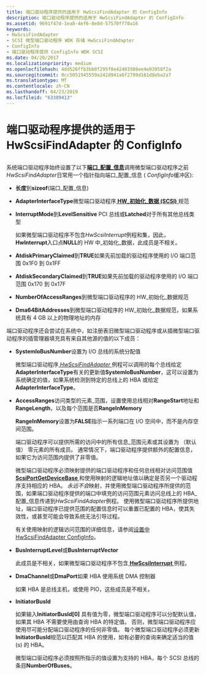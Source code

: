 ```yaml
---
title: 端口驱动程序提供的适用于 HwScsiFindAdapter 的 ConfigInfo
description: 端口驱动程序提供的适用于 HwScsiFindAdapter 的 ConfigInfo
ms.assetid: 9691f47d-1ea8-4ef6-8e0d-57570ff70a16
keywords:
- HwScsiFindAdapter
- SCSI 微型端口驱动程序 WDK 存储 HwScsiFindAdapter
- ConfigInfo
- 端口驱动程序提供 ConfigInfo WDK SCSI
ms.date: 04/20/2017
ms.localizationpriority: medium
ms.openlocfilehash: 4dd526ffb3bb0f295f0e42403508ee4e03958f2a
ms.sourcegitcommit: 0cc5051945559a242d941a6f2799d161d8eba2a7
ms.translationtype: MT
ms.contentlocale: zh-CN
ms.lasthandoff: 04/23/2019
ms.locfileid: "63389413"
---
```

# <a name="port-driver-supplied-configinfo-for-hwscsifindadapter"></a>端口驱动程序提供的适用于 HwScsiFindAdapter 的 ConfigInfo


## <span id="ddk_port_driver_supplied_configinfo_for_hwscsifindadapter_kg"></span><span id="DDK_PORT_DRIVER_SUPPLIED_CONFIGINFO_FOR_HWSCSIFINDADAPTER_KG"></span>


系统端口驱动程序始终设置了以下[**端口\_配置\_信息**](https://msdn.microsoft.com/library/windows/hardware/ff563900)调用微型端口驱动程序之前*HwScsiFindAdapter*日常用一个指针指向端口\_配置\_信息 ( *ConfigInfo*缓冲区):

-   **长度**到**sizeof**(端口\_配置\_信息)

-   **AdapterInterfaceType**微型端口驱动程序[ **HW\_初始化\_数据 (SCSI)** ](https://msdn.microsoft.com/library/windows/hardware/ff557456)规范

-   **InterruptMode**到**LevelSensitive** PCI 总线或**Latched**对于所有其他总线类型

    如果微型端口驱动程序不包含*HwScsiInterrupt*例程和集，因此， **HwInterrupt**入口点**NULL**的 HW 中\_初始化\_数据，此成员是不相关。

-   **AtdiskPrimaryClaimed**到**TRUE**如果先前加载的驱动程序使用的 I/O 端口范围 0x1F0 到 0x1FF

-   **AtdiskSecondaryClaimed**到**TRUE**如果先前加载的驱动程序使用的 I/O 端口范围 0x170 到 0x17F

-   **NumberOfAccessRanges**到微型端口驱动程序的 HW\_初始化\_数据规范

-   **Dma64BitAddresses**到微型端口驱动程序的 HW\_初始化\_数据规范，如果系统具有 4 GB 以上的物理地址的内存

端口驱动程序还会尝试在系统中，如注册表旧微型端口驱动程序或从插微型端口驱动程序的插管理器填充具有来自其他源的值的以下成员：

-   **SystemIoBusNumber**设置为 I/O 总线的系统分配值

    微型端口驱动程序[ *HwScsiFindAdapter* ](https://msdn.microsoft.com/library/windows/hardware/ff557300)例程可以调用的每个总线给定**AdapterInterfaceType**有关的更新值**SystemIoBusNumber**，这可以设置为系统确定的值，如果系统检测到特定的总线上的 HBA 或给定**AdapterInterfaceType**。

-   **AccessRanges**访问类型的元素\_范围，设置使用总线相对**RangeStart**地址和**RangeLength**，以及每个范围是否**RangeInMemory**

    **RangeInMemory**设置为**FALSE**指示一系列端口在 I/O 空间中，而不是内存空间范围。

    端口驱动程序可以提供所需的访问中的所有信息\_范围元素或其设置为 （默认值） 零元素的所有成员。 通常情况下，端口驱动程序提供额外的配置信息，如果它为访问范围内提供了非零值。

    微型端口驱动程序必须映射提供的端口驱动程序和任何总线相对访问范围值[ **ScsiPortGetDeviceBase** ](https://msdn.microsoft.com/library/windows/hardware/ff564629)和使用映射的逻辑地址值以确定是否另一个驱动程序支持相应的 HBA。 *永远不会*映射，并使用微型端口驱动程序所提供的范围，如果端口驱动程序提供的端口中填充的访问范围元素访问总线上的 HBA\_配置\_信息传递到*HwScsiFindAdapter*例程。 使用微型端口驱动程序所提供地址，端口驱动程序已提供范围的配置信息时可以重置已配置的 HBA，使其失效性，或甚至可能会导致系统无法引导过程。

    有关使用映射的逻辑访问范围的详细信息，请参阅[设置中 HwScsiFindAdapter ConfigInfo](setting-up-configinfo-in-hwscsifindadapter.md)。

-   **BusInterruptLevel**或**BusInterruptVector**

    此成员是不相关，如果微型端口驱动程序不包含[ **HwScsiInterrupt** ](https://msdn.microsoft.com/library/windows/hardware/ff557312)例程。

-   **DmaChannel**或**DmaPort**如果 HBA 使用系统 DMA 控制器

    如果 HBA 是总线主机，或使用 PIO，这些成员是不相关。

-   **InitiatorBusId**

    如果输入**InitiatorBusId\[0\]** 具有值为零，微型端口驱动程序可以分配默认值，如果其 HBA 不需要使用由查询 HBA 的特定值。 否则，微型端口驱动程序应使用尽可能分配端口驱动程序的任何非零值。 每个微型端口驱动程序必须更新**InitiatorBusId**规范以匹配其 HBA 的使用，如有必要的查询来确定适当的值 (s) 的 HBA。

    微型端口驱动程序必须按照所指示的值设置为支持的 HBA，每个 SCSI 总线的条目**NumberOfBuses**。

 

 




